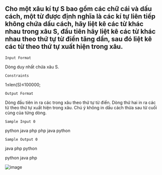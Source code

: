 ## Cho một xâu kí tự S bao gồm các chữ cái và dấu cách, một từ được định nghĩa là các kí tự liên tiếp không chứa dấu cách, hãy liệt kê các từ khác nhau trong xâu S, đầu tiên hãy liệt kê các từ khác nhau theo thứ tự từ điển tăng dần, sau đó liệt kê các từ theo thứ tự xuất hiện trong xâu.
`Input Format`

Dòng duy nhất chứa xâu S.

`Constraints`

1≤len(S)≤100000;

`Output Format`

Dòng đầu tiên in ra các trong xâu theo thứ tự từ điển. 
Dòng thứ hai in ra các từ theo thứ tự xuất hiện trong xâu. 
Chú ý không in dấu cách thừa sau từ cuối cùng của từng dòng.

`Sample Input 0`

python java php php java python

`Sample Output 0`

java php python

python java php

![image](https://github.com/minchangggg/DSA/assets/125820144/64eb9622-cc59-4866-b06d-507e302b2475)
